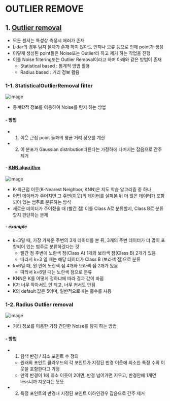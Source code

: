 OUTLIER REMOVE
===

## 1. [Outlier removal](https://adioshun.gitbooks.io/pcl-tutorial/content/part-1/part01-chapter04/)
- 모든 센서는 특성상 측정시 에러가 존재
- Lidar의 경우 탐지 물체가 존재 하지 않아도 먼지나 오류 등으로 인해 point가 생성
- 이렇게 생성된 point들은 Noise또는 Outlier라 하고 제거 하는 작업을 진행
- 이를 Noise filtering또는 Outlier Removal이라고 하며 아래와 같은 방법이 존재
  - Statistical based : 통계적 방법 활용
  - Radius based : 거리 정보 활용

### 1-1. StatisticalOutlierRemoval filter

![image](https://user-images.githubusercontent.com/108650199/199907029-f9eced30-42a5-4b5b-aa33-db10f1a6d2af.png)

- 통계학적 정보를 이용하여 Noise를 탐지 하는 방법 
#### - 방법
- 1) 이웃 근접 point 들과의 평균 거리 정보를 계산
- 2) 이 분포가 Gaussian distribution따른다는 가정하에 나머지는 잡음으로 간주 제거
#### - [KNN algorithm](https://bkshin.tistory.com/entry/%EB%A8%B8%EC%8B%A0%EB%9F%AC%EB%8B%9D-6-K-%EC%B5%9C%EA%B7%BC%EC%A0%91%EC%9D%B4%EC%9B%83KNN)

![image](https://user-images.githubusercontent.com/108650199/199907462-78f3f979-83d9-4342-bca4-8b8a42c5133a.png)

- K-최근접 이웃(K-Nearest Neighbor, KNN)은 지도 학습 알고리즘 중 하나
- 어떤 데이터가 주어지면 그 주변(이웃)의 데이터를 살펴본 뒤 더 많은 데이터가 포함되어 있는 범주로 분류하는 방식
- 새로운 데이터가 주어졌을 때 (빨간 점) 이를 Class A로 분류할지, Class B로 분류할지 판단하는 문제
##### - example
- k=3일 때, 가장 가까운 주변의 3개 데이터를 본 뒤, 3개의 주변 데이터가 더 많이 포함되어 있는 범주로 분류하겠다는 것
  - 빨간 점 주변에 노란색 점(Class A) 1개와 보라색 점(Class B) 2개가 있음
  - 따라서 k=3 일 때는 해당 데이터가 Class B (보라색 점)으로 분류
- k=6일 때, 원 안에 노란색 점 4개와 보라색 점 2개가 있음
  - 따라서 k=6일 때는 노란색 점으로 분류
- KNN은 K를 어떻게 정하냐에 따라 결과 값이 바뀜
- K가 너무 작아서도 안 되고, 너무 커서도 안됨
- K의 default 값은 5이며, 일반적으로 K는 홀수를 사용

### 1-2. Radius Outlier removal

![image](https://user-images.githubusercontent.com/108650199/199912240-dbf23bfb-372e-427c-a1d5-cecbfc859046.png)

- 거리 정보를 이용한 가장 간단한 Noise를 탐지 하는 방법
#### - 방법
- 1) 탐색 반경 / 최소 포인트 수 정의 
  - 원래의 포인트 클라우드의 각 포인트가 지정된 반경 이웃에 최소한 특정 수의 이웃을 포함한다고 가정
  - 만약 반경이 1에 최소 이웃이 2이면, 반경 넘어가면 지우고, 반경안에 1개면 less니까 지운다는 뜻뜻
- 2) 특정 포인트의 반경내 지정된 포인트 이하인경우 잡음으로 간주 제거
